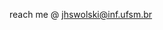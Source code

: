 
reach me @ jhswolski@inf.ufsm.br

<!---
joaohsw/joaohsw is a ✨ special ✨ repository because its `README.md` (this file) appears on your GitHub profile.
You can click the Preview link to take a look at your changes.
--->
